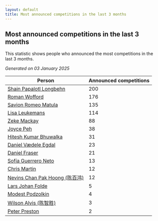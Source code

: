 ```yaml
---
layout: default
title: Most announced competitions in the last 3 months
---
```

## Most announced competitions in the last 3 months
This statistic shows people who announced the most competitions in the last 3 months.

*Generated on 03 January 2025*

| Person | Announced competitions |
| --- | --- |
| [Shain Papalotl Longbehn](https://www.worldcubeassociation.org/persons/2020LONG05) | 200 |
| [Roman Wofford](https://www.worldcubeassociation.org/persons/2017WOFF01) | 176 |
| [Savion Romeo Matula](https://www.worldcubeassociation.org/persons/2019MATU03) | 135 |
| [Lisa Leukemans](https://www.worldcubeassociation.org/persons/2021LEUK01) | 114 |
| [Zeke Mackay](https://www.worldcubeassociation.org/persons/2015MACK06) | 88 |
| [Joyce Peh](https://www.worldcubeassociation.org/persons/2017PEHJ01) | 38 |
| [Hitesh Kumar Bhuwalka](https://www.worldcubeassociation.org/persons/2022BHUW01) | 31 |
| [Daniel Vædele Egdal](https://www.worldcubeassociation.org/persons/2013EGDA01) | 23 |
| [Daniel Fraser](https://www.worldcubeassociation.org/persons/2020FRAS02) | 21 |
| [Sofía Guerrero Neto](https://www.worldcubeassociation.org/persons/2017NETO02) | 13 |
| [Chris Martin](https://www.worldcubeassociation.org/persons/2013MART03) | 12 |
| [Nevins Chan Pak Hoong (陈百鸿)](https://www.worldcubeassociation.org/persons/2010CHAN20) | 12 |
| [Lars Johan Folde](https://www.worldcubeassociation.org/persons/2018FOLD01) | 5 |
| [Modest Podzolkin](https://www.worldcubeassociation.org/persons/2017PODZ01) | 4 |
| [Wilson Alvis (陈智胜)](https://www.worldcubeassociation.org/persons/2011ALVI01) | 3 |
| [Peter Preston](https://www.worldcubeassociation.org/persons/2017PRES02) | 2 |
